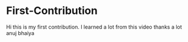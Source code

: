 # First-Contribution
Hi this is my first contribution.
I learned a lot from this video thanks a lot anuj bhaiya

